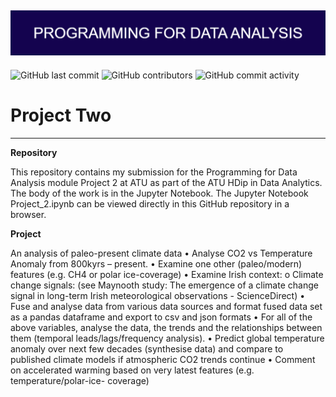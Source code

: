 ![Banner Image](./markdown-image-files/PROGRAMMING_FOR_DATA_ANALYSIS.png)
---
![GitHub last commit](https://img.shields.io/github/last-commit/damienfarrell/prog-data-project-2)
![GitHub contributors](https://img.shields.io/github/contributors/damienfarrell/prog-data-project-2)
![GitHub commit activity](https://img.shields.io/github/commit-activity/w/damienfarrell/prog-data-project-2)

# Project Two
---

**Repository**

This repository contains my submission for the Programming for Data Analysis module Project 2 at ATU as part of the ATU HDip in Data Analytics. The body of the work is in the Jupyter Notebook. The Jupyter Notebook Project_2.ipynb can be viewed directly in this GitHub repository in a browser.

**Project**

An analysis of paleo-present climate data
• Analyse CO2 vs Temperature Anomaly from 800kyrs – present.
• Examine one other (paleo/modern) features (e.g. CH4 or polar ice-coverage)
• Examine Irish context:
o Climate change signals: (see Maynooth study: The emergence of a climate change signal in long-term Irish meteorological observations - ScienceDirect)
• Fuse and analyse data from various data sources and format fused data set as a pandas dataframe and export to csv and json formats
• For all of the above variables, analyse the data, the trends and the relationships between them (temporal leads/lags/frequency analysis).
• Predict global temperature anomaly over next few decades (synthesise data) and compare to published climate models if atmospheric CO2 trends continue
• Comment on accelerated warming based on very latest features (e.g. temperature/polar-ice-
coverage)